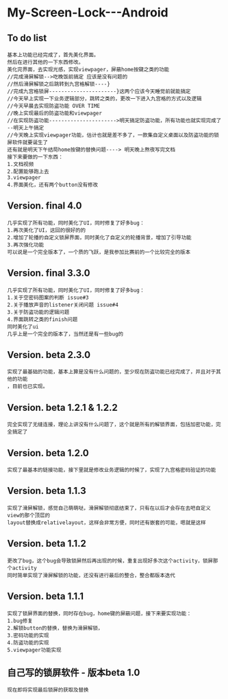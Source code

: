 My-Screen-Lock---Android
========================

## To do list
    基本上功能已经完成了，首先美化界面。
    然后在进行其他的一下东西修改。
    美化完界面，去实现光感，实现viewpager，屏蔽home按键之类的功能
    //完成滑屏解锁-->吃晚饭前搞定 应该是没有问题的
    //然后滑屏解锁之后跳转到九宫格解锁----}
    //完成九宫格锁屏----------------------}这两个应该今天睡觉前就能搞定
    //今天早上实现一下业务逻辑部分，跳转之类的，更改一下进入九宫格的方式以及逻辑
    //今天早晨去实现防盗功能 OVER TIME
    //晚上实现最后的防盗功能和viewpager
    //在实现防盗功能---------------------->明天搞定防盗功能，所有功能也就实现完成了 --明天上午搞定
    //今天晚上实现viewpager功能，估计也就是差不多了，一款集自定义桌面以及防盗功能的锁屏软件就要诞生了
    还有就是明天下午结局home按键的替换问题----> 明天晚上熬夜写完文档
    接下来要做的一下东西：
    1.文档视频
    2.配置能够跑上去
    3.viewpager
    4.界面美化，还有两个button没有修改

## Version. final 4.0
    几乎实现了所有功能，同时美化了UI，同时修复了好多bug：
    1.再次美化了UI，这回的很好的的
    2.增加了轮播的自定义锁屏界面，同时美化了自定义的轮播背景，增加了引导功能
    3.再次强化功能
    可以说是一个完全版本了，一个质的飞跃，是我参加比赛前的一个比较完全的版本


## Version. final 3.3.0
    几乎实现了所有功能，同时美化了UI，同时修复了好多bug：
    1.关于空密码图案的判断 issue#3
    2.关于播放声音的listener关闭问题 issue#4
    3.关于防盗功能的逻辑问题
    4.界面跳转之类的finish问题
    同时美化了ui
    几乎上是一个完全的版本了，当然还是有一些bug的
    

## Version. beta 2.3.0
    实现了最基础的功能，基本上算是没有什么问题的，至少现在防盗功能已经完成了，并且对于其他的功能
    ，目前也已实现。
    
    
    
## Version. beta 1.2.1 & 1.2.2
    完全实现了无缝连接，理论上讲没有什么问题了，这个就是所有的解锁界面，包括加密功能，完全搞定了


## Version. beta 1.2.0
    实现了最基本的链接功能，接下里就是修改业务逻辑的时候了，实现了九宫格密码验证的功能


## Version. beta 1.1.3
    实现了滑屏解锁，感觉自己萌萌哒，滑屏解锁彻底结束了，只有在以后才会存在去吧自定义view的那个顶层的
    layout替换成relativelayout，这样会非常方便，同时还有嵌套的可能，嗯就是这样


## Version. beta 1.1.2
    更改了bug，这个bug会导致锁屏然后再出现的时候，重复出现好多次这个activity，锁屏那个activity
    同时简单实现了滑屏解锁的功能，还没有进行最后的整合，整合都版本迭代
    

## Version. beta 1.1.1
    实现了锁屏界面的替换，同时存在bug，home键的屏蔽问题，接下来要实现功能：
    1.bug修复
    2.解锁button的替换，替换为滑屏解锁，
    3.密码功能的实现
    4.防盗功能的实现
    5.viewpager功能实现
    

## 自己写的锁屏软件 - 版本beta 1.0
    现在即将实现最后锁屏的获取及替换
